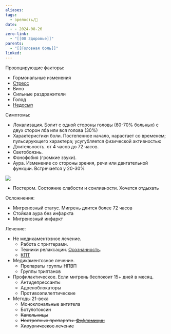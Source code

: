 ```yaml
---
aliases: 
tags:
  - зрелость/🌱
date:
  - - 2024-08-26
zero-link:
  - "[[00 Здоровье]]"
parents:
  - "[[Головная боль]]"
linked:
---
```

Провоцирующие факторы:
- Гормональные изменения
- [Стресс](Стресс.md)
- Вино
- Сильные раздражители
- Голод
- [Недосып](Недосып.md)

Симптомы:
- Локализация. Болит с одной стороны головы (60-70% больных) с двух сторон лба или вся голова (30%)
- Характеристики боли. Постепенное начало, нарастает со временем; пульсирующего характера; усугубляется физической активностью
- Длительность. от 4 часов до 72 часов.
- Светобоязнь. 
- Фонофобия (громкие звуки).
- Аура. Изменение со стороны зрения, речи или двигательной функции. Встречается у 20-30%

![](Pasted%20image%2020240826223116.png)

- Постером. Состояние слабости и сонливности. Хочется отдыхать

Осложнения:
- Мигренозный статус. Мигрень длится более 72 часов
- Стойкая аура без инфаркта
- Мигренозный инфаркт

Лечение:
- Не медикаментозное лечение.
	- Работа с триггерами.
	- Техники релаксации. [Осознанность](Осознанность.md).
	- [КПТ](Когнетивно-поведенческая%20теропия.md)
- Медикаментозное лечение.
	- Препараты группы НПВП
	- Группы триптанов
- Профилактическое. Если мигрень беспокоит 15+ дней в месяц.
	- Антидепрессанты
	- Адреноблокаторы
	- Противоэпилептические
- Методы 21-века
	- Моноклональные антитела
	- Ботулотоксин 
	- ~~Капельницы~~
	- ~~Ноотропные препараты. [Фуфломицин](Фуфломицины.md)~~
	- ~~Хирургическое лечение~~